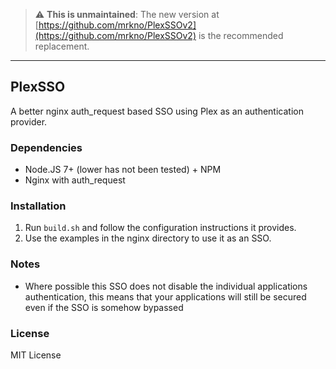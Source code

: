 > :warning: **This is unmaintained**: The new version at [https://github.com/mrkno/PlexSSOv2](https://github.com/mrkno/PlexSSOv2) is the recommended replacement.

---

## PlexSSO
A better nginx auth_request based SSO using Plex as an authentication provider.

### Dependencies
- Node.JS 7+ (lower has not been tested) + NPM
- Nginx with auth_request

### Installation
1. Run `build.sh` and follow the configuration instructions it provides.
2. Use the examples in the nginx directory to use it as an SSO.

### Notes
- Where possible this SSO does not disable the individual applications authentication, this means that your applications will still be secured even if the SSO is somehow bypassed

### License
MIT License
